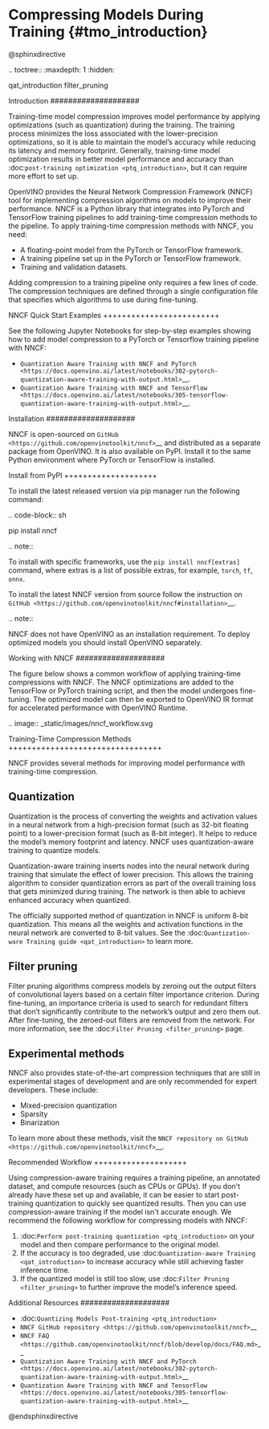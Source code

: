 # Compressing Models During Training {#tmo_introduction}

@sphinxdirective

.. toctree::
   :maxdepth: 1
   :hidden:

   qat_introduction
   filter_pruning


Introduction
####################

Training-time model compression improves model performance by applying optimizations (such as quantization) during the training. The training process minimizes the loss associated with the lower-precision optimizations, so it is able to maintain the model’s accuracy while reducing its latency and memory footprint. Generally, training-time model optimization results in better model performance and accuracy than :doc:`post-training optimization <ptq_introduction>`, but it can require more effort to set up.

OpenVINO provides the Neural Network Compression Framework (NNCF) tool for implementing compression algorithms on models to improve their performance. NNCF is a Python library that integrates into PyTorch and TensorFlow training pipelines to add training-time compression methods to the pipeline. To apply training-time compression methods with NNCF, you need:

- A floating-point model from the PyTorch or TensorFlow framework.
- A training pipeline set up in the PyTorch or TensorFlow framework.
- Training and validation datasets.

Adding compression to a training pipeline only requires a few lines of code. The compression techniques are defined through a single configuration file that specifies which algorithms to use during fine-tuning.

NNCF Quick Start Examples
+++++++++++++++++++++++++

See the following Jupyter Notebooks for step-by-step examples showing how to add model compression to a PyTorch or Tensorflow training pipeline with NNCF:

- `Quantization Aware Training with NNCF and PyTorch <https://docs.openvino.ai/latest/notebooks/302-pytorch-quantization-aware-training-with-output.html>`__.
- `Quantization Aware Training with NNCF and TensorFlow <https://docs.openvino.ai/latest/notebooks/305-tensorflow-quantization-aware-training-with-output.html>`__.

Installation
####################

NNCF is open-sourced on `GitHub <https://github.com/openvinotoolkit/nncf>`__ and distributed as a separate package from OpenVINO. It is also available on PyPI. Install it to the same Python environment where PyTorch or TensorFlow is installed.

Install from PyPI
++++++++++++++++++++

To install the latest released version via pip manager run the following command:

.. code-block:: sh

   pip install nncf


.. note::

   To install with specific frameworks, use the `pip install nncf[extras]` command, where extras is a list of possible extras, for example, `torch`, `tf`, `onnx`.


To install the latest NNCF version from source follow the instruction on `GitHub <https://github.com/openvinotoolkit/nncf#installation>`__.

.. note::

   NNCF does not have OpenVINO as an installation requirement. To deploy optimized models you should install OpenVINO separately.

Working with NNCF
####################

The figure below shows a common workflow of applying training-time compressions with NNCF. The NNCF optimizations are added to the TensorFlow or PyTorch training script, and then the model undergoes fine-tuning. The optimized model can then be exported to OpenVINO IR format for accelerated performance with OpenVINO Runtime.

.. image:: _static/images/nncf_workflow.svg


Training-Time Compression Methods
+++++++++++++++++++++++++++++++++

NNCF provides several methods for improving model performance with training-time compression.

Quantization
--------------------
Quantization is the process of converting the weights and activation values in a neural network from a high-precision format (such as 32-bit floating point) to a lower-precision format (such as 8-bit integer). It helps to reduce the model’s memory footprint and latency. NNCF uses quantization-aware training to quantize models.

Quantization-aware training inserts nodes into the neural network during training that simulate the effect of lower precision. This allows the training algorithm to consider quantization errors as part of the overall training loss that gets minimized during training. The network is then able to achieve enhanced accuracy when quantized.

The officially supported method of quantization in NNCF is uniform 8-bit quantization. This means all the weights and activation functions in the neural network are converted to 8-bit values. See the :doc:`Quantization-ware Training guide <qat_introduction>` to learn more.

Filter pruning
--------------------

Filter pruning algorithms compress models by zeroing out the output filters of convolutional layers based on a certain filter importance criterion. During fine-tuning, an importance criteria is used to search for redundant filters that don’t significantly contribute to the network’s output and zero them out. After fine-tuning, the zeroed-out filters are removed from the network. For more information, see the :doc:`Filter Pruning <filter_pruning>` page.

Experimental methods
--------------------

NNCF also provides state-of-the-art compression techniques that are still in experimental stages of development and are only recommended for expert developers. These include:

- Mixed-precision quantization
- Sparsity
- Binarization

To learn more about these methods, visit the `NNCF repository on GitHub <https://github.com/openvinotoolkit/nncf>`__.

Recommended Workflow
++++++++++++++++++++

Using compression-aware training requires a training pipeline, an annotated dataset, and compute resources (such as CPUs or GPUs). If you don't already have these set up and available, it can be easier to start post-training quantization to quickly see quantized results. Then you can use compression-aware training if the model isn't accurate enough. We recommend the following workflow for compressing models with NNCF:

1. :doc:`Perform post-training quantization <ptq_introduction>` on your model and then compare performance to the original model.
2. If the accuracy is too degraded, use :doc:`Quantization-aware Training <qat_introduction>` to increase accuracy while still achieving faster inference time.
3. If the quantized model is still too slow, use :doc:`Filter Pruning <filter_pruning>` to further improve the model’s inference speed.

Additional Resources
####################

- :doc:`Quantizing Models Post-training <ptq_introduction>`
- `NNCF GitHub repository <https://github.com/openvinotoolkit/nncf>`__
- `NNCF FAQ <https://github.com/openvinotoolkit/nncf/blob/develop/docs/FAQ.md>`__
- `Quantization Aware Training with NNCF and PyTorch <https://docs.openvino.ai/latest/notebooks/302-pytorch-quantization-aware-training-with-output.html>`__
- `Quantization Aware Training with NNCF and TensorFlow <https://docs.openvino.ai/latest/notebooks/305-tensorflow-quantization-aware-training-with-output.html>`__

@endsphinxdirective
